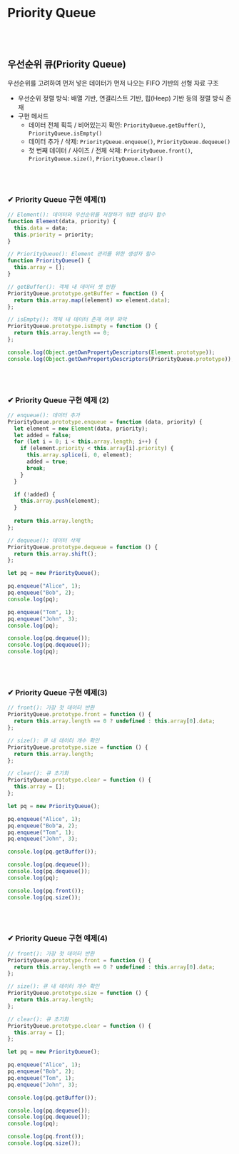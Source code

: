 <br>

# Priority Queue

<br>
<br>

## 우선순위 큐(Priority Queue)
우선순위를 고려하여 먼저 넣은 데이터가 먼저 나오는 FIFO 기반의 선형 자료 구조

- 우선순위 정렬 방식: 배열 기반, 연결리스트 기반, 힙(Heep) 기반 등의 정렬 방식 존재
- 구현 메서드
  - 데이터 전체 획득 / 비어있는지 확인: ```PriorityQueue.getBuffer()```, ```PriorityQueue.isEmpty()```
  - 데이터 추가 / 삭제: ```PriorityQueue.enqueue()```, ```PriorityQueue.dequeue()```
  - 첫 번째 데이터 / 사이즈 / 전체 삭제: ```PriorityQueue.front()```, ```PriorityQueue.size()```, ```PriorityQueue.clear()```

<br>
<br>

### ✔ Priority Queue 구현 예제(1)

```js
// Element(): 데이터와 우선순위를 저장하기 위한 생성자 함수
function Element(data, priority) {
  this.data = data;
  this.priority = priority;
}

// PriorityQueue(): Element 관리를 위한 생성자 함수
function PriorityQueue() {
  this.array = [];
}

// getBuffer(): 객체 내 데이터 셋 반환
PriorityQueue.prototype.getBuffer = function () {
  return this.array.map((element) => element.data);
};

// isEmpty(): 객체 내 데이터 존재 여부 파악
PriorityQueue.prototype.isEmpty = function () {
  return this.array.length == 0;
};

console.log(Object.getOwnPropertyDescriptors(Element.prototype));
console.log(Object.getOwnPropertyDescriptors(PriorityQueue.prototype));
```

<br>
<br>

### ✔ Priority Queue 구현 예제 (2)

```js
// enqueue(): 데이터 추가
PriorityQueue.prototype.enqueue = function (data, priority) {
  let element = new Element(data, priority);
  let added = false;
  for (let i = 0; i < this.array.length; i++) {
    if (element.priority < this.array[i].priority) {
      this.array.splice(i, 0, element);
      added = true;
      break;
    }
  }

  if (!added) {
    this.array.push(element);
  }
  
  return this.array.length;
};

// dequeue(): 데이터 삭제
PriorityQueue.prototype.dequeue = function () {
  return this.array.shift();
};

let pq = new PriorityQueue();

pq.enqueue("Alice", 1);
pq.enqueue("Bob", 2);
console.log(pq);

pq.enqueue("Tom", 1);
pq.enqueue("John", 3);
console.log(pq);

console.log(pq.dequeue());
console.log(pq.dequeue());
console.log(pq);
```

<br>
<br>

### ✔ Priority Queue 구현 예제(3)

```js
// front(): 가장 첫 데이터 반환
PriorityQueue.prototype.front = function () {
  return this.array.length == 0 ? undefined : this.array[0].data;
};

// size(): 큐 내 데이터 개수 확인
PriorityQueue.prototype.size = function () {
  return this.array.length;
};

// clear(): 큐 초기화
PriorityQueue.prototype.clear = function () {
  this.array = [];
};

let pq = new PriorityQueue();

pq.enqueue("Alice", 1);
pq.enqueue("Bob"a, 2);
pq.enqueue("Tom", 1);
pq.enqueue("John", 3);

console.log(pq.getBuffer());

console.log(pq.dequeue());
console.log(pq.dequeue());
console.log(pq);

console.log(pq.front());
console.log(pq.size());
```

<br>
<br>

### ✔ Priority Queue 구현 예제(4)

```js
// front(): 가장 첫 데이터 반환
PriorityQueue.prototype.front = function () {
  return this.array.length == 0 ? undefined : this.array[0].data;
};

// size(): 큐 내 데이터 개수 확인
PriorityQueue.prototype.size = function () {
  return this.array.length;
};

// clear(): 큐 초기화
PriorityQueue.prototype.clear = function () {
  this.array = [];
};

let pq = new PriorityQueue();

pq.enqueue("Alice", 1);
pq.enqueue("Bob", 2);
pq.enqueue("Tom", 1);
pq.enqueue("John", 3);

console.log(pq.getBuffer());

console.log(pq.dequeue());
console.log(pq.dequeue());
console.log(pq);

console.log(pq.front());
console.log(pq.size());
```